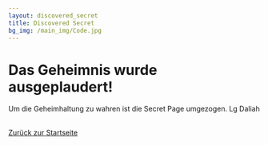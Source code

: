 ```yaml
---
layout: discovered_secret
title: Discovered Secret
bg_img: /main_img/Code.jpg
---
```


# Das Geheimnis wurde ausgeplaudert!

Um die Geheimhaltung zu wahren ist die Secret Page umgezogen.
Lg Daliah

<br>
<a href="/index.html"> Zurück zur Startseite</a>